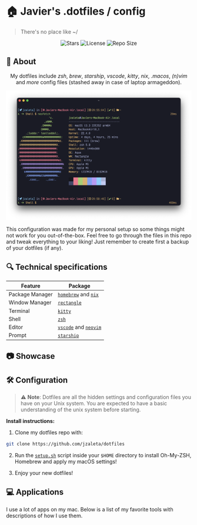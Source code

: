 # 🏠 Javier's .dotfiles / config

> There's no place like ~/

<!-- BADGES -->
<div align="center">
  
![Stars](https://img.shields.io/github/stars/jzaleta/config?style=for-the-badge&logo=starship&color=9ece6a&logoColor=D9E0EE&labelColor=1A1B26)
![License](https://img.shields.io/github/license/jzaleta/config?style=for-the-badge&logo=starship&color=%23e0af68&logoColor=D9E0EE&labelColor=1A1B26)
![Repo Size](https://img.shields.io/github/repo-size/jzaleta/config?style=for-the-badge&logo=codesandbox&color=FCA2AA&logoColor=D9E0EE&labelColor=1A1B26)

</div>

## 🌿 About

<div align="center">
  
My dotfiles include *zsh*, *brew*, *starship*, *vscode*, *kitty*, *nix*, *.macos*, *(n)vim* and *more* config files (stashed away in case of laptop armageddon).

</div>

<div align="center">
  
![](assets/prompt.png)

</div>

This configuration was made for my personal setup so some things might not work for you out-of-the-box. Feel free to go through the files in this repo and tweak everything to your liking! Just remember to create first a backup of your dotfiles (if any). 

## 🔍 Technical specifications

| Feature              | Package                                                 |
| -------------------- | ------------------------------------------------------- |
| Package Manager      | [`homebrew`](https://github.com/Homebrew/brew) and [`nix`](https://github.com/NixOS/nixpkgs) |
| Window Manager       | [`rectangle`](https://github.com/rxhanson/Rectangle) |
| Terminal             | [`kitty`](https://github.com/kovidgoyal/kitty) |
| Shell                | [`zsh`](https://www.zsh.org/) |
| Editor               | [`vscode`](https://github.com/microsoft/vscode) and [`neovim`](https://github.com/neovim/neovim) |
| Prompt               | [`starship`](https://github.com/starship/starship) |

## 📷 Showcase

## 🛠️ Configuration

> ⚠️ **Note**: Dotfiles are all the hidden settings and configuration files you have on your Unix system. You are expected to have a basic understanding of the unix system before starting.

**Install instructions:**

1. Clone my dotfiles repo with:
```sh
git clone https://github.com/jzaleta/dotfiles
```

2. Run the [`setup.sh`](setup.sh) script inside your `$HOME` directory to install Oh-My-ZSH, Homebrew and apply my macOS settings!

3. Enjoy your new dotfiles!
   
## 💻 Applications

I use a lot of apps on my mac. Below is a list of my favorite tools with descriptions of how I use them. 
